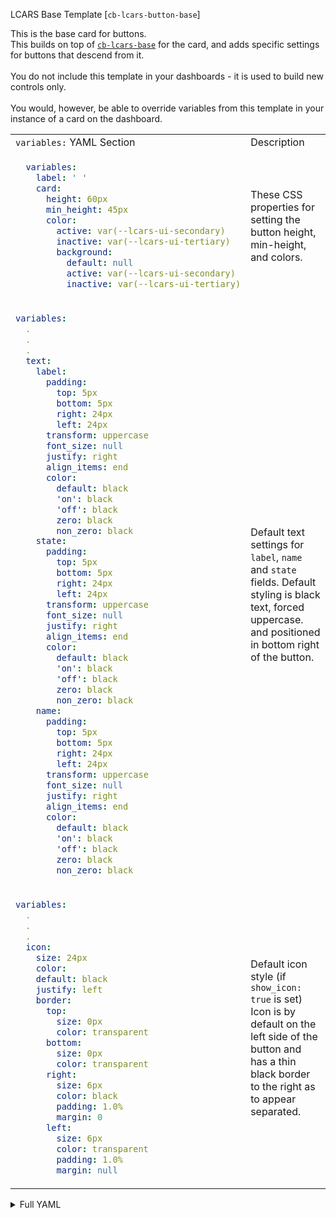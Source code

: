 LCARS Base Template [`cb-lcars-button-base`]

This is the base card for buttons.<br>
This builds on top of [`cb-lcars-base`](cb-lcars-base.md) for the card, and adds specific settings for buttons that descend from it.<br>
<br>
You do not include this template in your dashboards - it is used to build new controls only.<br>
<br>
You would, however, be able to override variables from this template in your instance of a card on the dashboard.
<table>
<tr>
<td> <code>variables:</code> YAML Section</td> <td> Description </td>
</tr>

<tr>
<td>

```yaml
  variables:
    label: ' '
    card:
      height: 60px
      min_height: 45px
      color:
        active: var(--lcars-ui-secondary)
        inactive: var(--lcars-ui-tertiary)
        background:
          default: null
          active: var(--lcars-ui-secondary)
          inactive: var(--lcars-ui-tertiary)
```
</td>
<td>
These CSS properties for setting the button height, min-height, and colors.
</td>
</tr>

<tr>
<td>

```yaml
variables:
  .
  .
  .
  text:
    label:
      padding:
        top: 5px
        bottom: 5px
        right: 24px
        left: 24px
      transform: uppercase
      font_size: null
      justify: right
      align_items: end
      color:
        default: black
        'on': black
        'off': black
        zero: black
        non_zero: black
    state:
      padding:
        top: 5px
        bottom: 5px
        right: 24px
        left: 24px
      transform: uppercase
      font_size: null
      justify: right
      align_items: end
      color:
        default: black
        'on': black
        'off': black
        zero: black
        non_zero: black
    name:
      padding:
        top: 5px
        bottom: 5px
        right: 24px
        left: 24px
      transform: uppercase
      font_size: null
      justify: right
      align_items: end
      color:
        default: black
        'on': black
        'off': black
        zero: black
        non_zero: black

```
</td>
<td>
Default text settings for <code>label</code>, <code>name</code> and <code>state</code> fields.  Default styling is black text, forced uppercase. and positioned in bottom right of the button.
</td>
</tr>

<tr>
<td>

```yaml
variables:
  .
  .
  .
  icon:
    size: 24px
    color:
    default: black
    justify: left
    border:
      top:
        size: 0px
        color: transparent
      bottom:
        size: 0px
        color: transparent
      right:
        size: 6px
        color: black
        padding: 1.0%
        margin: 0
      left:
        size: 6px
        color: transparent
        padding: 1.0%
        margin: null

```
</td>
<td>
Default icon style (if <code>show_icon: true</code> is set)<br>
Icon is by default on the left side of the button and has a thin black border to the right as to appear separated.
</td>
</tr>

</table>


<details closed><summary>Full YAML</summary>

```yaml
  variables:
    label: ' '
    card:
      height: 60px
      min_height: 45px
      color:
        active: var(--lcars-ui-secondary)
        inactive: var(--lcars-ui-tertiary)
        background:
          default: null
          active: var(--lcars-ui-secondary)
          inactive: var(--lcars-ui-tertiary)
    text:
      label:
        padding:
          top: 5px
          bottom: 5px
          right: 24px
          left: 24px
        transform: uppercase
        font_size: null
        justify: right
        align_items: end
        color:
          default: black
          'on': black
          'off': black
          zero: black
          non_zero: black
      state:
        padding:
          top: 5px
          bottom: 5px
          right: 24px
          left: 24px
        transform: uppercase
        font_size: null
        justify: right
        align_items: end
        color:
          default: black
          'on': black
          'off': black
          zero: black
          non_zero: black
      name:
        padding:
          top: 5px
          bottom: 5px
          right: 24px
          left: 24px
        transform: uppercase
        font_size: null
        justify: right
        align_items: end
        color:
          default: black
          'on': black
          'off': black
          zero: black
          non_zero: black
    icon:
      size: 24px
      color:
        default: black
      justify: left
      border:
        top:
          size: 0px
          color: transparent
        bottom:
          size: 0px
          color: transparent
        right:
          size: 6px
          color: black
          padding: 1.0%
          margin: 0
        left:
          size: 6px
          color: transparent
          padding: 1.0%
          margin: null
  size: 1.75em
```
</details>